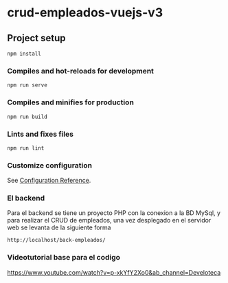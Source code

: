 # crud-empleados-vuejs-v3

## Project setup
```
npm install
```

### Compiles and hot-reloads for development
```
npm run serve
```

### Compiles and minifies for production
```
npm run build
```

### Lints and fixes files
```
npm run lint
```

### Customize configuration
See [Configuration Reference](https://cli.vuejs.org/config/).

### El backend
Para el backend se tiene un proyecto PHP con la conexion a la BD MySql, 
y para realizar el CRUD de empleados, una vez desplegado en el servidor 
web se levanta de la siguiente forma
```
http://localhost/back-empleados/
```

### Videotutorial base para el codigo
https://www.youtube.com/watch?v=p-xkYfY2Xo0&ab_channel=Develoteca